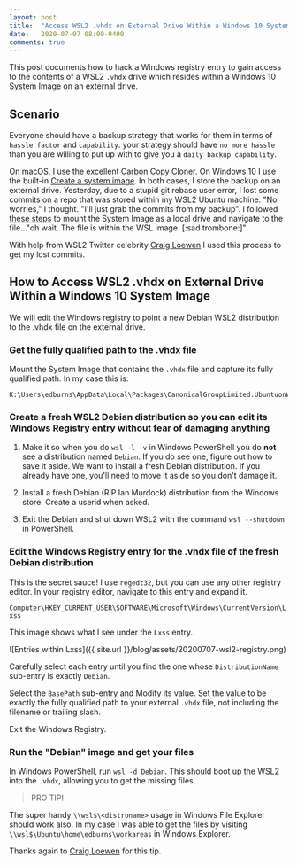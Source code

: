 ```yaml
---
layout: post
title:  "Access WSL2 .vhdx on External Drive Within a Windows 10 System Image"
date:   2020-07-07 08:00-0400
comments: true
---
```


This post documents how to hack a Windows registry entry to gain access
to the contents of a WSL2 `.vhdx` drive which resides within a Windows
10 System Image on an external drive.

## Scenario

Everyone should have a backup strategy that works for them in terms of
`hassle factor` and `capability`: your strategy should have `no more hassle`
than you are willing to put up with to give you a `daily backup
capability`.  

On macOS, I use the excellent [Carbon Copy
Cloner](https://bombich.com/).  On Windows 10 I use the built-in [Create
a system
image](https://www.howtogeek.com/howto/4241/how-to-create-a-system-image-in-windows-7/).
In both cases, I store the backup on an external drive.  Yesterday, due
to a stupid git rebase user error, I lost some commits on a repo that was
stored within my WSL2 Ubuntu machine.  "No worries," I thought.  "I'll
just grab the commits from my backup".  I followed [these
steps](https://www.logicbig.com/how-to/windows/mount-windows-10-backup.html)
to mount the System Image as a local drive and navigate to the
file..."oh wait.  The file is within the WSL image. [:sad trombone:]".

With help from WSL2 Twitter celebrity [Craig
Loewen](https://twitter.com/craigaloewen) I used this process to get my
lost commits.

## How to Access WSL2 .vhdx on External Drive Within a Windows 10 System Image

We will edit the Windows registry to point a new Debian WSL2
distribution to the .vhdx file on the external drive.

### Get the fully qualified path to the .vhdx file

Mount the System Image that contains the `.vhdx` file and capture its
fully qualified path.  In my case this is:

```
K:\Users\edburns\AppData\Local\Packages\CanonicalGroupLimited.UbuntuonWindows_79rhkp1fndgsc\LocalState
```

### Create a fresh WSL2 Debian distribution so you can edit its Windows Registry entry without fear of damaging anything

1. Make it so when you do `wsl -l -v` in Windows PowerShell you do
   **not** see a distribution named `Debian`.  If you do see one, figure
   out how to save it aside.  We want to install a fresh Debian
   distribution.  If you already have one, you'll need to move it aside
   so you don't damage it.

1. Install a fresh Debian (RIP Ian Murdock) distribution from the
   Windows store.  Create a userid when asked.
   
1. Exit the Debian and shut down WSL2 with the command `wsl --shutdown`
   in PowerShell.
   
### Edit the Windows Registry entry for the .vhdx file of the fresh Debian distribution

This is the secret sauce!  I use `regedt32`, but you can use any other
registry editor.  In your registry editor, navigate to this entry and
expand it.

`Computer\HKEY_CURRENT_USER\SOFTWARE\Microsoft\Windows\CurrentVersion\Lxss`

This image shows what I see under the `Lxss` entry.

![Entries within Lxss]({{ site.url }}/blog/assets/20200707-wsl2-registry.png)

Carefully select each entry until you find the one whose
`DistributionName` sub-entry is exactly `Debian`.

Select the `BasePath` sub-entry and Modify its value.  Set the value to
be exactly the fully qualified path to your external `.vhdx` file, not
including the filename or trailing slash.

Exit the Windows Registry.

### Run the "Debian" image and get your files

In Windows PowerShell, run `wsl -d Debian`.  This should boot up the
WSL2 into the `.vhdx`, allowing you to get the missing files.

> PRO TIP!

The super handy `\\wsl$\<distroname>` usage in Windows File Explorer
should work also.  In my case I was able to get the files by visiting
`\\wsl$\Ubuntu\home\edburns\workareas` in Windows Explorer.

Thanks again to [Craig Loewen](https://twitter.com/craigaloewen) for
this tip.
